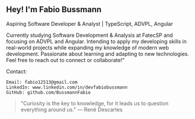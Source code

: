## Hey! I'm Fabio Bussmann
Aspiring Software Developer & Analyst | TypeScript, ADVPL, Angular

Currently studying Software Development & Analysis at FatecSP and focusing on ADVPL and Angular. Intending to apply my developing skills in real-world projects while expanding my knowledge of modern web development. Passionate about learning and adapting to new technologies. 
Feel free to reach out to connect or collaborate!"

Contact:

    Email: fabio12513@gmail.com
    LinkedIn: www.linkedin.com/in/devfabiobussmann
    GitHub: github.com/BussmannFabio

  >"Curiosity is the key to knowledge, for it leads us to question everything around us." — René Descartes
  
<!---
BussmannFabio/BussmannFabio is a ✨ special ✨ repository because its `README.md` (this file) appears on your GitHub profile.
You can click the Preview link to take a look at your changes.
--->
